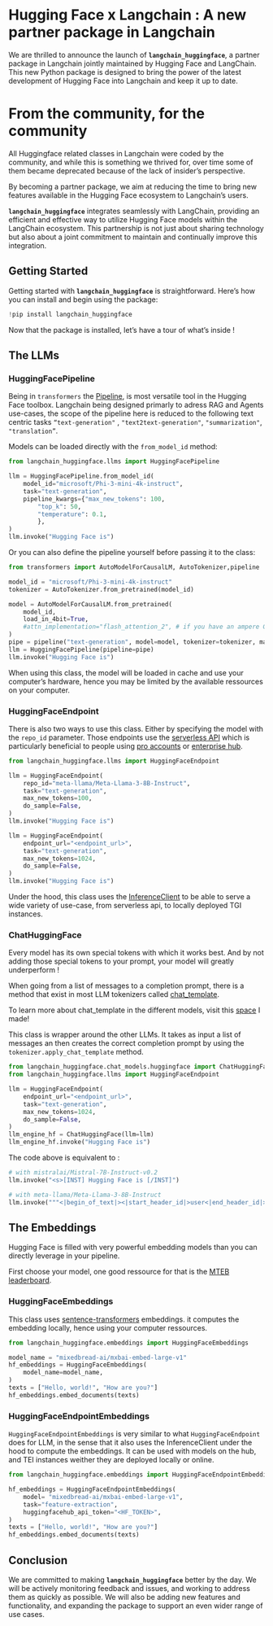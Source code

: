 # Hugging Face x Langchain : A new partner package in Langchain

We are thrilled to announce the launch of **`langchain_huggingface`**, a partner package in Langchain jointly maintained by Hugging Face and LangChain. This new Python package is designed to bring the power of the latest development of Hugging Face into Langchain and keep it up to date. 

# From the community, for the community

All Huggingface related classes in Langchain were coded by the community, and while this is something we thrived for, over time some of them became deprecated because of the lack of insider’s perspective.

By becoming a partner package, we aim at reducing the time to bring new features available in the Hugging Face ecosystem to Langchain’s users.

**`langchain_huggingface`** integrates seamlessly with LangChain, providing an efficient and effective way to utilize Hugging Face models within the LangChain ecosystem. This partnership is not just about sharing technology but also about a joint commitment to maintain and continually improve this integration.

## **Getting Started**

Getting started with **`langchain_huggingface`** is straightforward. Here’s how you can install and begin using the package:

```python
!pip install langchain_huggingface
```

Now that the package is installed, let’s have a tour of what’s inside !

## The LLMs

### HuggingFacePipeline

Being in `transformers` the [Pipeline](https://huggingface.co/docs/transformers/main_classes/pipelines), is most versatile tool in the Hugging Face toolbox. Langchain being designed primarly to adress RAG and Agents use-cases, the scope of the pipeline here is reduced to the following text centric tasks `“text-generation"` , `"text2text-generation"`, `"summarization"`, `"translation”`.

Models can be loaded directly with the `from_model_id` method:

```python
from langchain_huggingface.llms import HuggingFacePipeline

llm = HuggingFacePipeline.from_model_id(
    model_id="microsoft/Phi-3-mini-4k-instruct",
    task="text-generation",
    pipeline_kwargs={"max_new_tokens": 100,
        "top_k": 50,
        "temperature": 0.1,
        },
)
llm.invoke("Hugging Face is")
```

Or you can also define the pipeline yourself before passing it to the class:

```python
from transformers import AutoModelForCausalLM, AutoTokenizer,pipeline

model_id = "microsoft/Phi-3-mini-4k-instruct"
tokenizer = AutoTokenizer.from_pretrained(model_id)

model = AutoModelForCausalLM.from_pretrained(
    model_id,
    load_in_4bit=True,
    #attn_implementation="flash_attention_2", # if you have an ampere GPU
)
pipe = pipeline("text-generation", model=model, tokenizer=tokenizer, max_new_tokens=100, top_k=50, temperature=0.1)
llm = HuggingFacePipeline(pipeline=pipe)
llm.invoke("Hugging Face is")
```

When using this class, the model will be loaded in cache and use your computer’s hardware, hence you may be limited by the available ressources on your computer.

### HuggingFaceEndpoint

There is also two ways to use this class. Either by specifying the model with the `repo_id` parameter. Those endpoints use the [serverless API](https://huggingface.co/inference-api/serverless) which is particularly beneficial to people using [pro accounts](https://huggingface.co/subscribe/pro) or [enterprise hub](https://huggingface.co/enterprise).

```python
from langchain_huggingface.llms import HuggingFaceEndpoint

llm = HuggingFaceEndpoint(
    repo_id="meta-llama/Meta-Llama-3-8B-Instruct",
    task="text-generation",
    max_new_tokens=100,
    do_sample=False,
)
llm.invoke("Hugging Face is")
```

```python
llm = HuggingFaceEndpoint(
    endpoint_url="<endpoint_url>",
    task="text-generation",
    max_new_tokens=1024,
    do_sample=False,
)
llm.invoke("Hugging Face is")
```

Under the hood, this class uses the [InferenceClient](https://huggingface.co/docs/huggingface_hub/en/package_reference/inference_client) to be able to serve a wide variety of use-case, from serverless api, to locally deployed TGI instances.

### ChatHuggingFace

Every model has its own special tokens with which it works best. And by not adding those special tokens to your prompt, your model will greatly underperform !

When going from a list of messages to a completion prompt, there is a method that exist in most LLM tokenizers called [chat_template](https://huggingface.co/docs/transformers/chat_templating).

To learn more about chat_template in the different models, visit this [space](https://huggingface.co/spaces/Jofthomas/Chat_template_viewer) I made!

This class is wrapper around the other LLMs. It takes as input a list of messages an then creates the correct completion prompt by using the `tokenizer.apply_chat_template` method.

```python
from langchain_huggingface.chat_models.huggingface import ChatHuggingFace
from langchain_huggingface.llms import HuggingFaceEndpoint

llm = HuggingFaceEndpoint(
    endpoint_url="<endpoint_url>",
    task="text-generation",
    max_new_tokens=1024,
    do_sample=False,
)
llm_engine_hf = ChatHuggingFace(llm=llm)
llm_engine_hf.invoke("Hugging Face is")
```

The code above is equivalent to :

```python
# with mistralai/Mistral-7B-Instruct-v0.2
llm.invoke("<s>[INST] Hugging Face is [/INST]")

# with meta-llama/Meta-Llama-3-8B-Instruct
llm.invoke("""<|begin_of_text|><|start_header_id|>user<|end_header_id|>Hugging Face is<|eot_id|><|start_header_id|>assistant<|end_header_id|>""")
```

## The Embeddings

Hugging Face is filled with very powerful embedding models than you can directly leverage in your pipeline.

First choose your model, one good ressource for that is the [MTEB leaderboard](https://huggingface.co/spaces/mteb/leaderboard).

### HuggingFaceEmbeddings

This class uses [sentence-transformers](https://sbert.net/) embeddings. it computes the embedding locally, hence using your computer ressources.

```python
from langchain_huggingface.embeddings import HuggingFaceEmbeddings

model_name = "mixedbread-ai/mxbai-embed-large-v1"
hf_embeddings = HuggingFaceEmbeddings(
    model_name=model_name,
)
texts = ["Hello, world!", "How are you?"]
hf_embeddings.embed_documents(texts)
```

### HuggingFaceEndpointEmbeddings

`HuggingFaceEndpointEmbeddings` is very similar to what `HuggingFaceEndpoint`  does for LLM,  in the sense that it also uses the InferenceClient under the hood to compute the embeddings.
It can be used with models on the hub, and TEI instances weither they are deployed locally or online. 

```python
from langchain_huggingface.embeddings import HuggingFaceEndpointEmbeddings

hf_embeddings = HuggingFaceEndpointEmbeddings(
    model= "mixedbread-ai/mxbai-embed-large-v1",
    task="feature-extraction",
    huggingfacehub_api_token="<HF_TOKEN>",
)
texts = ["Hello, world!", "How are you?"]
hf_embeddings.embed_documents(texts)
```

## Conclusion

We are committed to making **`langchain_huggingface`** better by the day. We will be actively monitoring feedback and issues, and working to address them as quickly as possible. We will also be adding new features and functionality, and expanding the package to support an even wider range of use cases.